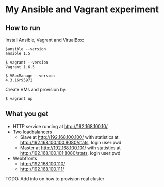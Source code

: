 # My Ansible and Vagrant experiment #

## How to run ##
Install Ansible, Vagrant and VirualBox:

```
$ansible --version
ansible 1.5

$ vagrant --version
Vagrant 1.6.5

$ VBoxManage --version
4.3.16r95972
```

Create VMs and provision by:
```
$ vagrant up
```

## What you get ##
- HTTP service running at http://192.168.100.10/
- Two loadbalancers
  - Slave at http://192.168.100.100/ with statistics at http://192.168.100.100:8080/stats, login user:pwd
  - Master at http://192.168.100.101/ with statistics at http://192.168.100.101:8080/stats, login user:pwd
- Webbfronts
  - http://192.168.100.110/
  - http://192.168.100.111/

TODO: Add info on how to provision real cluster
